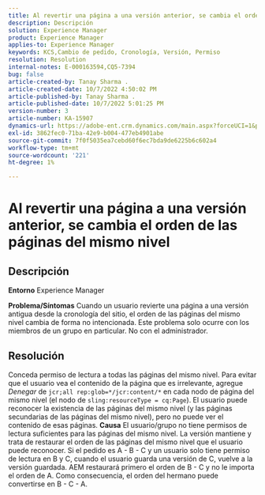 ```yaml
---
title: Al revertir una página a una versión anterior, se cambia el orden de las páginas del mismo nivel
description: Descripción
solution: Experience Manager
product: Experience Manager
applies-to: Experience Manager
keywords: KCS,Cambio de pedido, Cronología, Versión, Permiso
resolution: Resolution
internal-notes: E-000163594,CQ5-7394
bug: false
article-created-by: Tanay Sharma .
article-created-date: 10/7/2022 4:50:02 PM
article-published-by: Tanay Sharma .
article-published-date: 10/7/2022 5:01:25 PM
version-number: 3
article-number: KA-15907
dynamics-url: https://adobe-ent.crm.dynamics.com/main.aspx?forceUCI=1&pagetype=entityrecord&etn=knowledgearticle&id=65f57811-6046-ed11-bba2-0022480868ff
exl-id: 3862fec0-71ba-42e9-b004-477eb4901abe
source-git-commit: 7f0f5035ea7cebd60f6ec7bda9de6225b6c602a4
workflow-type: tm+mt
source-wordcount: '221'
ht-degree: 1%

---
```


# Al revertir una página a una versión anterior, se cambia el orden de las páginas del mismo nivel

## Descripción

<b>Entorno</b>
Experience Manager


<b>Problema/Síntomas</b>
Cuando un usuario revierte una página a una versión antigua desde la cronología del sitio, el orden de las páginas del mismo nivel cambia de forma no intencionada. Este problema solo ocurre con los miembros de un grupo en particular. No con el administrador.


## Resolución


Conceda permiso de lectura a todas las páginas del mismo nivel. Para evitar que el usuario vea el contenido de la página que es irrelevante, agregue *Denegar* de `jcr;all rep:glob=*/jcr:content/*` en cada nodo de página del mismo nivel (el nodo de `sling:resourceType = cq:Page`). El usuario puede reconocer la existencia de las páginas del mismo nivel (y las páginas secundarias de las páginas del mismo nivel), pero no puede ver el contenido de esas páginas.
<b>Causa</b>
El usuario/grupo no tiene permisos de lectura suficientes para las páginas del mismo nivel. La versión mantiene y trata de restaurar el orden de las páginas del mismo nivel que el usuario puede reconocer. Si el pedido es A - B - C y un usuario solo tiene permiso de lectura en B y C, cuando el usuario guarda una versión de C, vuelve a la versión guardada. AEM restaurará primero el orden de B - C y no le importa el orden de A. Como consecuencia, el orden del hermano puede convertirse en B - C - A.
